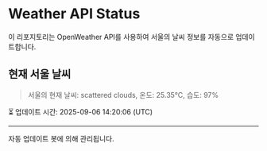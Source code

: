 
# Weather API Status

이 리포지토리는 OpenWeather API를 사용하여 서울의 날씨 정보를 자동으로 업데이트합니다.

## 현재 서울 날씨
> 서울의 현재 날씨: scattered clouds, 온도: 25.35°C, 습도: 97%

⏳ 업데이트 시간: 2025-09-06 14:20:06 (UTC)

---
자동 업데이트 봇에 의해 관리됩니다.
